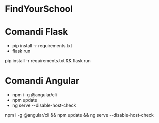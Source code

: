 # FindYourSchool
# Comandi Flask
- pip install -r requirements.txt
- flask run

pip install -r requirements.txt && flask run

# Comandi Angular
- npm i -g @angular/cli
- npm update
- ng serve --disable-host-check

npm i -g @angular/cli && npm update && ng serve --disable-host-check
